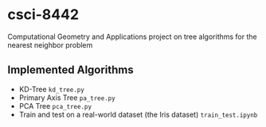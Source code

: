 # csci-8442
Computational Geometry and Applications project on tree algorithms for the nearest neighbor problem

## Implemented Algorithms
+ KD-Tree `kd_tree.py`
+ Primary Axis Tree `pa_tree.py`
+ PCA Tree `pca_tree.py`
+ Train and test on a real-world dataset (the Iris dataset) `train_test.ipynb`
